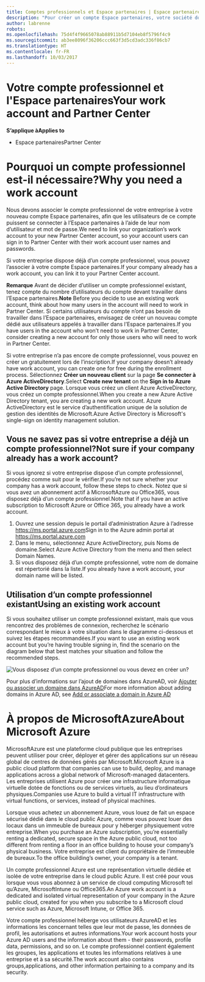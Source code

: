 ```yaml
---
title: Comptes professionnels et Espace partenaires | Espace partenaires
description: "Pour créer un compte Espace partenaires, votre société doit disposer d'un compte professionnel."
author: labrenne
robots: 
ms.openlocfilehash: 75d4f4f9665078ab88911b5d7104eb8f5796f4c9
ms.sourcegitcommit: ab3ee8096f36206ccc663f3d5cd3adc336f86cb7
ms.translationtype: HT
ms.contentlocale: fr-FR
ms.lasthandoff: 10/03/2017
---
```

# <a name="your-work-account-and-partner-center"></a><span data-ttu-id="d35f3-103">Votre compte professionnel et l'Espace partenaires</span><span class="sxs-lookup"><span data-stu-id="d35f3-103">Your work account and Partner Center</span></span>  

**<span data-ttu-id="d35f3-104">S’applique à</span><span class="sxs-lookup"><span data-stu-id="d35f3-104">Applies to</span></span>**

-  <span data-ttu-id="d35f3-105">Espace partenaires</span><span class="sxs-lookup"><span data-stu-id="d35f3-105">Partner Center</span></span>

# <a name="why-you-need-a-work-account"></a><span data-ttu-id="d35f3-106">Pourquoi un compte professionnel est-il nécessaire?</span><span class="sxs-lookup"><span data-stu-id="d35f3-106">Why you need a work account</span></span>

<span data-ttu-id="d35f3-107">Nous devons associer le compte professionnel de votre entreprise à votre nouveau compte Espace partenaires, afin que les utilisateurs de ce compte puissent se connecter à l’Espace partenaires à l’aide de leur nom d’utilisateur et mot de passe.</span><span class="sxs-lookup"><span data-stu-id="d35f3-107">We need to link your organization’s work account to your new Partner Center account, so your account users can sign in to Partner Center with their work account user names and passwords.</span></span>

<span data-ttu-id="d35f3-108">Si votre entreprise dispose déjà d’un compte professionnel, vous pouvez l’associer à votre compte Espace partenaires.</span><span class="sxs-lookup"><span data-stu-id="d35f3-108">If your company already has a work account, you can link it to your Partner Center account.</span></span> 

<span data-ttu-id="d35f3-109">**Remarque** Avant de décider d’utiliser un compte professionnel existant, tenez compte du nombre d’utilisateurs du compte devant travailler dans l’Espace partenaires.</span><span class="sxs-lookup"><span data-stu-id="d35f3-109">**Note** Before you decide to use an existing work account, think about how many users in the account will need to work in Partner Center.</span></span> <span data-ttu-id="d35f3-110">Si certains utilisateurs du compte n’ont pas besoin de travailler dans l’Espace partenaires, envisagez de créer un nouveau compte dédié aux utilisateurs appelés à travailler dans l’Espace partenaires.</span><span class="sxs-lookup"><span data-stu-id="d35f3-110">If you have users in the account who won’t need to work in Partner Center, consider creating a new account for only those users who will need to work in Partner Center.</span></span>

<span data-ttu-id="d35f3-111">Si votre entreprise n’a pas encore de compte professionnel, vous pouvez en créer un gratuitement lors de l’inscription.</span><span class="sxs-lookup"><span data-stu-id="d35f3-111">If your company doesn’t already have work account, you can create one for free during the enrollment process.</span></span> <span data-ttu-id="d35f3-112">Sélectionnez **Créer un nouveau client** sur la page **Se connecter à Azure ActiveDirectory**.</span><span class="sxs-lookup"><span data-stu-id="d35f3-112">Select **Create new tenant** on the **Sign in to Azure Active Directory** page.</span></span> <span data-ttu-id="d35f3-113">Lorsque vous créez un client Azure ActiveDirectory, vous créez un compte professionnel.</span><span class="sxs-lookup"><span data-stu-id="d35f3-113">When you create a new Azure Active Directory tenant, you are creating a new work account.</span></span> <span data-ttu-id="d35f3-114">Azure ActiveDirectory est le service d’authentification unique de la solution de gestion des identités de Microsoft.</span><span class="sxs-lookup"><span data-stu-id="d35f3-114">Azure Active Directory is Microsoft's single-sign on identity management solution.</span></span>

## <a name="not-sure-if-your-company-already-has-a-work-account"></a><span data-ttu-id="d35f3-115">Vous ne savez pas si votre entreprise a déjà un compte professionnel?</span><span class="sxs-lookup"><span data-stu-id="d35f3-115">Not sure if your company already has a work account?</span></span>

<span data-ttu-id="d35f3-116">Si vous ignorez si votre entreprise dispose d’un compte professionnel, procédez comme suit pour le vérifier.</span><span class="sxs-lookup"><span data-stu-id="d35f3-116">If you’re not sure whether your company has a work account, follow these steps to check.</span></span> <span data-ttu-id="d35f3-117">Notez que si vous avez un abonnement actif à MicrosoftAzure ou Office365, vous disposez déjà d’un compte professionnel.</span><span class="sxs-lookup"><span data-stu-id="d35f3-117">Note that if you have an active subscription to Microsoft Azure or Office 365, you already have a work account.</span></span>
1.  <span data-ttu-id="d35f3-118">Ouvrez une session depuis le portail d’administration Azure à l’adresse https://ms.portal.azure.com</span><span class="sxs-lookup"><span data-stu-id="d35f3-118">Sign in to the Azure admin portal at https://ms.portal.azure.com</span></span>
2.  <span data-ttu-id="d35f3-119">Dans le menu, sélectionnez Azure ActiveDirectory, puis Noms de domaine.</span><span class="sxs-lookup"><span data-stu-id="d35f3-119">Select Azure Active Directory from the menu and then select Domain Names.</span></span>
3.  <span data-ttu-id="d35f3-120">Si vous disposez déjà d’un compte professionnel, votre nom de domaine est répertorié dans la liste.</span><span class="sxs-lookup"><span data-stu-id="d35f3-120">If you already have a work account, your domain name will be listed.</span></span>

## <a name="using-an-existing-work-account"></a><span data-ttu-id="d35f3-121">Utilisation d’un compte professionnel existant</span><span class="sxs-lookup"><span data-stu-id="d35f3-121">Using an existing work account</span></span>

<span data-ttu-id="d35f3-122">Si vous souhaitez utiliser un compte professionnel existant, mais que vous rencontrez des problèmes de connexion, recherchez le scénario correspondant le mieux à votre situation dans le diagramme ci-dessous et suivez les étapes recommandées.</span><span class="sxs-lookup"><span data-stu-id="d35f3-122">If you want to use an existing work account but you’re having trouble signing in, find the scenario on the diagram below that best matches your situation and follow the recommended steps.</span></span> 

![Vous disposez d’un compte professionnel ou vous devez en créer un?](images/onboardingAADFlow.png)

<span data-ttu-id="d35f3-124">Pour plus d’informations sur l’ajout de domaines dans AzureAD, voir [Ajouter ou associer un domaine dans AzureAD](https://docs.microsoft.com/azure/active-directory/active-directory-add-domain)</span><span class="sxs-lookup"><span data-stu-id="d35f3-124">For more information about adding domains in Azure AD, see [Add or associate a domain in Azure AD](https://docs.microsoft.com/azure/active-directory/active-directory-add-domain)</span></span>

# <a name="about-microsoft-azure"></a><span data-ttu-id="d35f3-125">À propos de MicrosoftAzure</span><span class="sxs-lookup"><span data-stu-id="d35f3-125">About Microsoft Azure</span></span>

<span data-ttu-id="d35f3-126">MicrosoftAzure est une plateforme cloud publique que les entreprises peuvent utiliser pour créer, déployer et gérer des applications sur un réseau global de centres de données gérés par Microsoft.</span><span class="sxs-lookup"><span data-stu-id="d35f3-126">Microsoft Azure is a public cloud platform that companies can use to build, deploy, and manage applications across a global network of Microsoft-managed datacenters.</span></span> <span data-ttu-id="d35f3-127">Les entreprises utilisent Azure pour créer une infrastructure informatique virtuelle dotée de fonctions ou de services virtuels, au lieu d’ordinateurs physiques.</span><span class="sxs-lookup"><span data-stu-id="d35f3-127">Companies use Azure to build a virtual IT infrastructure with virtual functions, or services, instead of physical machines.</span></span> 

<span data-ttu-id="d35f3-128">Lorsque vous achetez un abonnement Azure, vous louez de fait un espace sécurisé dédié dans le cloud public Azure, comme vous pouvez louer des locaux dans un immeuble de bureaux pour y héberger physiquement votre entreprise.</span><span class="sxs-lookup"><span data-stu-id="d35f3-128">When you purchase an Azure subscription, you’re essentially renting a dedicated, secure space in the Azure public cloud, not too different from renting a floor in an office building to house your company’s physical business.</span></span> <span data-ttu-id="d35f3-129">Votre entreprise est client du propriétaire de l’immeuble de bureaux.</span><span class="sxs-lookup"><span data-stu-id="d35f3-129">To the office building’s owner, your company is a tenant.</span></span> 

<span data-ttu-id="d35f3-130">Un compte professionnel Azure est une représentation virtuelle dédiée et isolée de votre entreprise dans le cloud public Azure. Il est créé pour vous lorsque vous vous abonnez à un service de cloud computing Microsoft tel qu’Azure, MicrosoftIntune ou Office365.</span><span class="sxs-lookup"><span data-stu-id="d35f3-130">An Azure work account is a dedicated and isolated virtual representation of your company in the Azure public cloud, created for you when you subscribe to a Microsoft cloud service such as Azure, Microsoft Intune, or Office 365.</span></span> 

<span data-ttu-id="d35f3-131">Votre compte professionnel héberge vos utilisateurs AzureAD et les informations les concernant telles que leur mot de passe, les données de profil, les autorisations et autres informations.</span><span class="sxs-lookup"><span data-stu-id="d35f3-131">Your work account hosts your Azure AD users and the information about them - their passwords, profile data, permissions, and so on.</span></span> <span data-ttu-id="d35f3-132">Le compte professionnel contient également les groupes, les applications et toutes les informations relatives à une entreprise et à sa sécurité.</span><span class="sxs-lookup"><span data-stu-id="d35f3-132">The work account also contains groups,applications, and other information pertaining to a company and its security.</span></span> 
